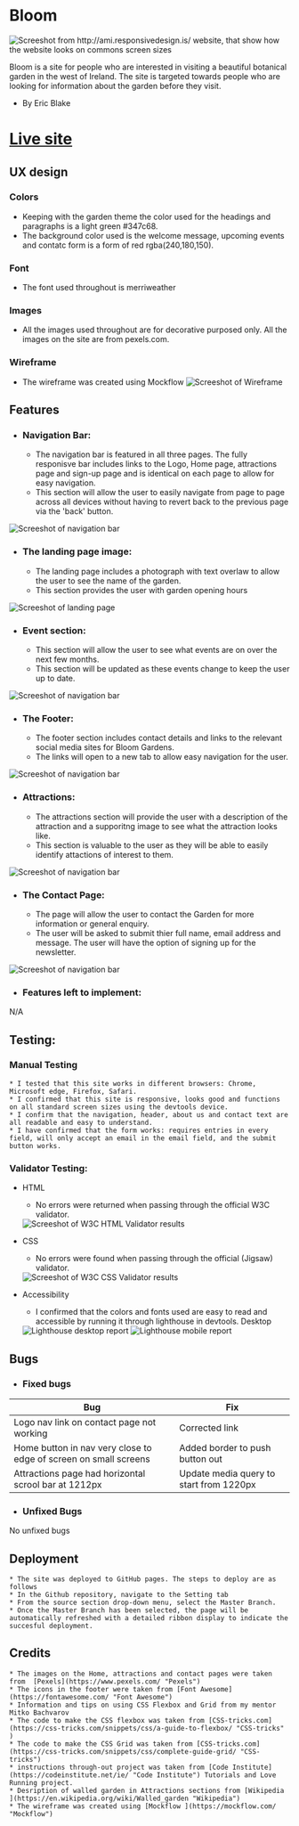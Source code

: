 # Bloom

<img src="assets/Documentation/bloom-mockup.png" alt="Screeshot from http://ami.responsivedesign.is/ website, that show how the website looks on commons screen sizes">

Bloom is a site for people who are interested in visiting a beautiful botanical garden in the west of Ireland. 
The site is targeted towards people who are looking for information about the garden before they visit.
- By Eric Blake


# [Live site](https://eric-blake.github.io/Bloom/ "Live site") 

## UX design

### Colors
* Keeping with the garden theme the color used for the headings and paragraphs is a light green #347c68.
* The background color used is the welcome message, upcoming events and contatc form is a form of red rgba(240,180,150).

### Font
* The font used throughout is merriweather

### Images
* All the images used throughout are for decorative purposed only. All the images on the site are from pexels.com.

### Wireframe
* The wireframe was created using Mockflow
  <img src="assets/Documentation/Wireframe.PNG" alt="Screeshot of Wireframe">

## Features

* ### Navigation Bar:
    * The navigation bar is featured in all three pages. The fully responisve bar includes links to the Logo, Home page, attractions page and sign-up page and is identical on each page to allow for easy navigation.
    * This section will allow the user to easily navigate from page to page across all devices without having to revert back to the previous page via the 'back' button.
<img src="assets/Documentation/navigation-bar.PNG" alt="Screeshot of navigation bar">


* ### The landing page image:
    * The landing page includes a photograph with text overlaw to allow the user to see the name of the garden.
    * This section provides the user with garden opening hours
<img src="assets/Documentation/landing-page.PNG" alt="Screeshot of landing page">

* ### Event section:
    * This section will allow the user to see what events are on over the next few months. 
    * This section will be updated as these events change to keep the user up to date.
<img src="assets/Documentation/upcoming-events.png" alt="Screeshot of navigation bar">

* ### The Footer:
    * The footer section includes contact details and links to the relevant social media sites for Bloom Gardens.
    * The links will open to a new tab to allow easy navigation for the user.
<img src="assets/Documentation/footer.PNG" alt="Screeshot of navigation bar">

* ### Attractions:
    * The attractions section will provide the user with a description of the attraction and a supporitng image to see what the attraction looks like.
    * This section is valuable to the user as they will be able to easily identify attactions of interest to them.
<img src="assets/Documentation/attractions.png" alt="Screeshot of navigation bar">


* ### The Contact Page:
    * The page will allow the user to contact the Garden for more information or general enquiry. 
    * The user will be asked to submit thier full name, email address and message. The user will have the option of signing up for the newsletter. 
<img src="assets/Documentation/contact-us.png" alt="Screeshot of navigation bar">


* ### Features left to implement:
N/A

 ## Testing:

### Manual Testing
    * I tested that this site works in different browsers: Chrome, Microsoft edge, Firefox, Safari.
    * I confirmed that this site is responsive, looks good and functions on all standard screen sizes using the devtools device.
    * I confirm that the navigation, header, about us and contact text are all readable and easy to understand.
    * I have confirmed that the form works: requires entries in every field, will only accept an email in the email field, and the submit button works.

### Validator Testing:
* HTML
    * No errors were returned when passing through the official W3C validator. 
    <img src="assets/Documentation/W3C HTML Validator.PNG" alt="Screeshot of W3C HTML Validator results">
* CSS
    * No errors were found when passing through the official (Jigsaw) validator.
    <img src="assets/Documentation/W3C CSS Validator.PNG" alt="Screeshot of W3C CSS Validator results">

* Accessibility
    * I confirmed that the colors and fonts used are easy to read and accessible by running it through lighthouse in devtools.
    Desktop 
     <img src="assets/Documentation/lighthouse-desktop.PNG" alt="Lighthouse desktop report">
     <img src="assets/Documentation/lighthouse-mobile.png" alt="Lighthouse mobile report">


## Bugs
* ### Fixed bugs
| Bug | Fix |
| ------------- | ------------- |
| Logo nav link on contact page not working | Corrected link |
| Home button in nav very close to edge of screen on small screens | Added border to push button out  |
| Attractions page had horizontal scrool bar at 1212px | Update media query to start from 1220px  |

* ### Unfixed Bugs
No unfixed bugs


 ## Deployment
    * The site was deployed to GitHub pages. The steps to deploy are as follows
    * In the Github repository, navigate to the Setting tab
    * From the source section drop-down menu, select the Master Branch.
    * Once the Master Branch has been selected, the page will be automatically refreshed with a detailed ribbon display to indicate the succesful deployment.

 ## Credits
    * The images on the Home, attractions and contact pages were taken from  [Pexels](https://www.pexels.com/ "Pexels") 
    * The icons in the footer were taken from [Font Awesome](https://fontawesome.com/ "Font Awesome")
    * Information and tips on using CSS Flexbox and Grid from my mentor Mitko Bachvarov
    * The code to make the CSS flexbox was taken from [CSS-tricks.com](https://css-tricks.com/snippets/css/a-guide-to-flexbox/ "CSS-tricks" )
    * The code to make the CSS Grid was taken from [CSS-tricks.com](https://css-tricks.com/snippets/css/complete-guide-grid/ "CSS-tricks")
    * instructions through-out project was taken from [Code Institute](https://codeinstitute.net/ie/ "Code Institute") Tutorials and Love Running project.
    * Desription of walled garden in Attractions sections from [Wikipedia ](https://en.wikipedia.org/wiki/Walled_garden "Wikipedia")
    * The wireframe was created using [Mockflow ](https://mockflow.com/ "Mockflow")
    
